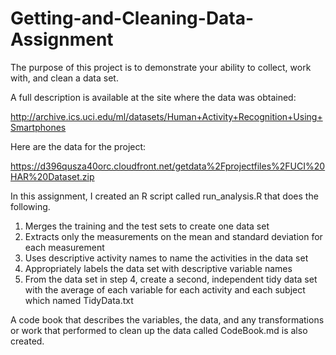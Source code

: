 # Getting-and-Cleaning-Data-Assignment
The purpose of this project is to demonstrate your ability to collect, work with, and clean a data set.

A full description is available at the site where the data was obtained:

http://archive.ics.uci.edu/ml/datasets/Human+Activity+Recognition+Using+Smartphones

Here are the data for the project:

https://d396qusza40orc.cloudfront.net/getdata%2Fprojectfiles%2FUCI%20HAR%20Dataset.zip

In this assignment, I created an R script called run_analysis.R that does the following.

1. Merges the training and the test sets to create one data set
2. Extracts only the measurements on the mean and standard deviation for each measurement
3. Uses descriptive activity names to name the activities in the data set
4. Appropriately labels the data set with descriptive variable names
5. From the data set in step 4, create a second, independent tidy data set with the average of each variable for each activity and each subject which named TidyData.txt

A code book that describes the variables, the data, and any transformations or work that performed to clean up the data called CodeBook.md is also created.
